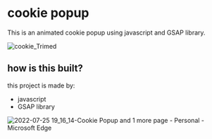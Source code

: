# cookie popup
This is an animated cookie popup using javascript and GSAP library.

![cookie_Trimed](https://user-images.githubusercontent.com/34205377/180804590-371c1337-055b-43d5-87fa-ca69766469e3.gif)

## how is this built?
this project is made by:
- javascript
- GSAP library

![2022-07-25 19_16_14-Cookie Popup and 1 more page - Personal - Microsoft​ Edge](https://user-images.githubusercontent.com/34205377/180805289-a190a816-3c27-4266-8db4-b9cdd3c79f49.png)
